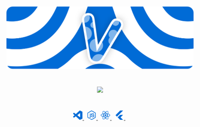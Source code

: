 <p align="center">
    <a href="https://vanished.rocks/">
        <img src="./assets/banners/VanishedBanner.png/" width="500px" />
    </a>
</p>

&nbsp;

<p align="center">
    <a href="https://github.com/vanishedvan/">
        <img src="https://github-readme-streak-stats.herokuapp.com?user=ibrahimcaj&hide_border=true&background=0D1117&currStreakLabel=FFFFFF&sideLabels=FFFFFF&currStreakNum=FFFFFF&dates=FFFFFF&sideNums=FFFFFF&fire=FFFFFF&ring=FFFFFF&stroke=FFFFFFFF)](https://git.io/streak-stats" />
    </a>
</p>

&nbsp;

<p align="center">
    <a href="https://code.visualstudio.com/">
        <img src="./assets/icons/tools/visualstudiocode.svg/" width="25px" />
    </a>
    &nbsp;
    <a href="https://www.nodejs.org/">
        <img src="./assets/icons/languages/nodejs.svg/" width="25px" />
    </a>
    &nbsp;
    <a href="https://www.reactjs.org/">
        <img src="./assets/icons/languages/react.svg/" width="25px" />
    </a>
    &nbsp;
    <a href="https://www.flutter.dev/">
        <img src="./assets/icons/languages/flutter.svg/" width="25px" />
    </a>
    &nbsp;
</p>

&nbsp;
